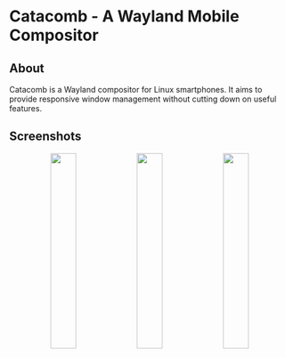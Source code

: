 # Catacomb - A Wayland Mobile Compositor

## About

Catacomb is a Wayland compositor for Linux smartphones. It aims to provide
responsive window management without cutting down on useful features.

## Screenshots

<p align="center">
  <img src="https://user-images.githubusercontent.com/8886672/210189210-6a70de47-1bfe-46e0-b4e7-e4921a9c5ff5.png" width="30%"/>
  <img src="https://user-images.githubusercontent.com/8886672/213074577-28b081dc-d614-443e-beb1-8681e060595c.png" width="30%"/>
  <img src="https://user-images.githubusercontent.com/8886672/210189206-3d9d738f-dd60-47bb-99ab-7a6450be9da1.png" width="30%"/>
</p>
